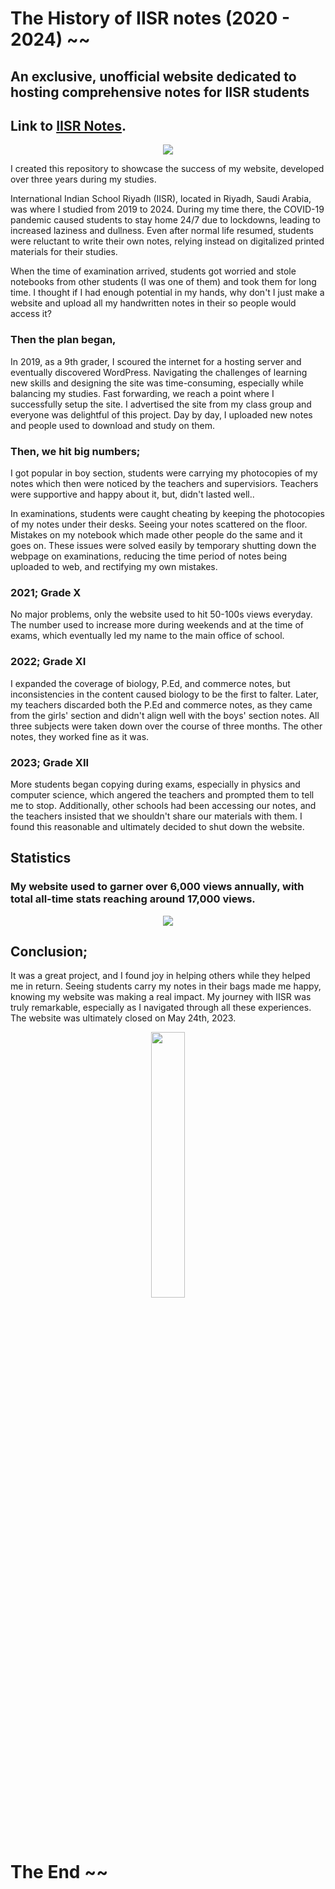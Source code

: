 # The History of IISR notes (2020 - 2024) ~~
## An exclusive, unofficial website dedicated to hosting comprehensive notes for IISR students

## Link to [IISR Notes](https://iisrnotes.wordpress.com/).

<div style="text-align:center"><img src="https://github.com/user-attachments/assets/48f1a2cb-6f15-49fa-a63d-e79f2f9f99d3" /></div>


I created this repository to showcase the success of my website, developed over three years during my studies.


International Indian School Riyadh (IISR), located in Riyadh, Saudi Arabia, was where I studied from 2019 to 2024. During my time there, the COVID-19 pandemic caused students to stay home 24/7 due to lockdowns, leading to increased laziness and dullness. Even after normal life resumed, students were reluctant to write their own notes, relying instead on digitalized printed materials for their studies.

When the time of examination arrived, students got worried and stole notebooks from other students (I was one of them) and took them for long time. I thought if I had enough potential in my hands, why don't I just make a website and upload all my handwritten notes in their so people would access it?

### Then the plan began, 

In 2019, as a 9th grader, I scoured the internet for a hosting server and eventually discovered WordPress. Navigating the challenges of learning new skills and designing the site was time-consuming, especially while balancing my studies. Fast forwarding, we reach a point where I successfully setup the site. I advertised the site from my class group and everyone was delightful of this project. Day by day, I uploaded new notes and people used to download and study on them. 


### Then, we hit big numbers;
I got popular in boy section, students were carrying my photocopies of my notes which then were noticed by the teachers and supervisiors. Teachers were supportive and happy about it, but, didn't lasted well..

In examinations, students were caught cheating by keeping the photocopies of my notes under their desks. Seeing your notes scattered on the floor. Mistakes on my notebook which made other people do the same and it goes on. These issues were solved easily by temporary shutting down the webpage on examinations, reducing the time period of notes being uploaded to web, and rectifying my own mistakes.

### 2021; Grade X

No major problems, only the website used to hit 50-100s views everyday. The number used to increase more during weekends and at the time of exams, which eventually led my name to the main office of school.

### 2022; Grade XI

I expanded the coverage of biology, P.Ed, and commerce notes, but inconsistencies in the content caused biology to be the first to falter. Later, my teachers discarded both the P.Ed and commerce notes, as they came from the girls' section and didn't align well with the boys' section notes. All three subjects were taken down over the course of three months. The other notes, they worked fine as it was.

### 2023; Grade XII

More students began copying during exams, especially in physics and computer science, which angered the teachers and prompted them to tell me to stop. Additionally, other schools had been accessing our notes, and the teachers insisted that we shouldn't share our materials with them. I found this reasonable and ultimately decided to shut down the website.

## Statistics

### My website used to garner over 6,000 views annually, with total all-time stats reaching around 17,000 views.

<div style="text-align:center"><img src="https://github.com/user-attachments/assets/8361a37a-87da-4cd3-a4ab-a0de622a15ff" /></div>

## Conclusion;

It was a great project, and I found joy in helping others while they helped me in return. Seeing students carry my notes in their bags made me happy, knowing my website was making a real impact. My journey with IISR was truly remarkable, especially as I navigated through all these experiences. The website was ultimately closed on May 24th, 2023.

<p align="center" width="100%">
  <img width="33%" src="https://github.com/user-attachments/assets/e45f4aa5-8341-4665-b032-e2b252e3b25b">
</p>

# The End ~~
